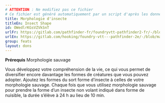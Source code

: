 ```yaml
---
# ATTENTION : Ne modifiez pas ce fichier
# Ce fichier est généré automatiquement par un script d'après les données du module Foundry VTT officiel et de sa traduction
title: Morphologie d'insecte
titleEn: Insect Shape
id: OWedlrKGsVZVkSnT
urlFr: https://gitlab.com/pathfinder-fr/foundryvtt-pathfinder2-fr/-/blob/master/data/feats/OWedlrKGsVZVkSnT.htm
urlEn: https://gitlab.com/hooking/foundry-vtt---pathfinder-2e/-/blob/master/packs/data/feats.db/insect-shape.json
group: feats
layout: dons
---
```

**Prérequis** Morphologie sauvage

Vous développez votre compréhension de la vie, ce qui vous permet de diversifier encore davantage les formes de créatures que vous pouvez adopter. Ajoutez les formes du sort forme d’insecte à celles de votre morphologie sauvage. Chaque fois que vous utilisez morphologie sauvage pour prendre la forme d’un insecte non volant indiqué dans forme de nuisible, la durée s’élève à 24 h au lieu de 10 min.


